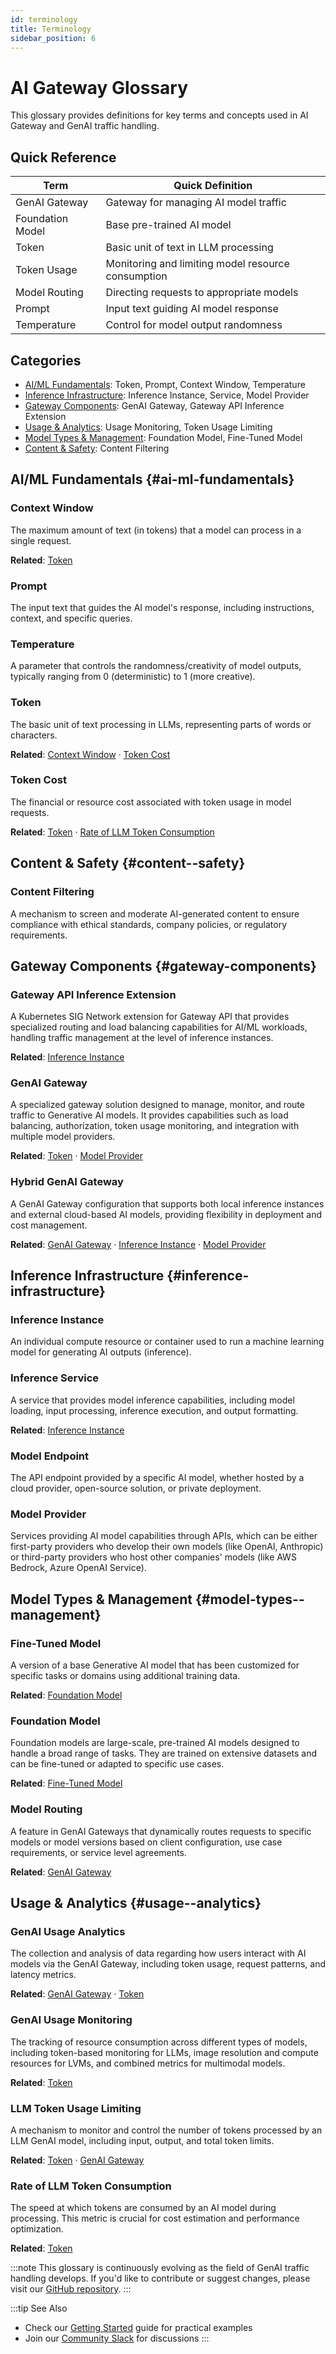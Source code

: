 ```yaml
---
id: terminology
title: Terminology
sidebar_position: 6
---
```


# AI Gateway Glossary

This glossary provides definitions for key terms and concepts used in AI Gateway and GenAI traffic handling.

## Quick Reference
| Term | Quick Definition |
|------|-----------------|
| GenAI Gateway | Gateway for managing AI model traffic |
| Foundation Model | Base pre-trained AI model |
| Token | Basic unit of text in LLM processing |
| Token Usage | Monitoring and limiting model resource consumption |
| Model Routing | Directing requests to appropriate models |
| Prompt | Input text guiding AI model response |
| Temperature | Control for model output randomness |


## Categories
- [AI/ML Fundamentals](#ai-ml-fundamentals): Token, Prompt, Context Window, Temperature
- [Inference Infrastructure](#inference-infrastructure): Inference Instance, Service, Model Provider
- [Gateway Components](#gateway-components): GenAI Gateway, Gateway API Inference Extension
- [Usage & Analytics](#usage--analytics): Usage Monitoring, Token Usage Limiting
- [Model Types & Management](#model-types--management): Foundation Model, Fine-Tuned Model
- [Content & Safety](#content--safety): Content Filtering

## AI/ML Fundamentals {#ai-ml-fundamentals}

### Context Window
The maximum amount of text (in tokens) that a model can process in a single request.

**Related**: [Token](#token)

### Prompt
The input text that guides the AI model's response, including instructions, context, and specific queries.

### Temperature
A parameter that controls the randomness/creativity of model outputs, typically ranging from 0 (deterministic) to 1 (more creative).

### Token
The basic unit of text processing in LLMs, representing parts of words or characters.

**Related**: [Context Window](#context-window) · [Token Cost](#token-cost)

### Token Cost
The financial or resource cost associated with token usage in model requests.

**Related**: [Token](#token) · [Rate of LLM Token Consumption](#rate-of-llm-token-consumption)

## Content & Safety {#content--safety}

### Content Filtering
A mechanism to screen and moderate AI-generated content to ensure compliance with ethical standards, company policies, or regulatory requirements.

## Gateway Components {#gateway-components}

### Gateway API Inference Extension
A Kubernetes SIG Network extension for Gateway API that provides specialized routing and load balancing capabilities for AI/ML workloads, handling traffic management at the level of inference instances.

**Related**: [Inference Instance](#inference-instance)

### GenAI Gateway
A specialized gateway solution designed to manage, monitor, and route traffic to Generative AI models. It provides capabilities such as load balancing, authorization, token usage monitoring, and integration with multiple model providers.

**Related**: [Token](#token) · [Model Provider](#model-provider)

### Hybrid GenAI Gateway
A GenAI Gateway configuration that supports both local inference instances and external cloud-based AI models, providing flexibility in deployment and cost management.

**Related**: [GenAI Gateway](#genai-gateway) · [Inference Instance](#inference-instance) · [Model Provider](#model-provider)

## Inference Infrastructure {#inference-infrastructure}

### Inference Instance
An individual compute resource or container used to run a machine learning model for generating AI outputs (inference).

### Inference Service
A service that provides model inference capabilities, including model loading, input processing, inference execution, and output formatting.

**Related**: [Inference Instance](#inference-instance)

### Model Endpoint
The API endpoint provided by a specific AI model, whether hosted by a cloud provider, open-source solution, or private deployment.

### Model Provider
Services providing AI model capabilities through APIs, which can be either first-party providers who develop their own models (like OpenAI, Anthropic) or third-party providers who host other companies' models (like AWS Bedrock, Azure OpenAI Service).

## Model Types & Management {#model-types--management}

### Fine-Tuned Model
A version of a base Generative AI model that has been customized for specific tasks or domains using additional training data.

**Related**: [Foundation Model](#foundation-model)

### Foundation Model
Foundation models are large-scale, pre-trained AI models designed to handle a broad range of tasks. They are trained on extensive datasets and can be fine-tuned or adapted to specific use cases.

**Related**: [Fine-Tuned Model](#fine-tuned-model)

### Model Routing
A feature in GenAI Gateways that dynamically routes requests to specific models or model versions based on client configuration, use case requirements, or service level agreements.

**Related**: [GenAI Gateway](#genai-gateway)

## Usage & Analytics {#usage--analytics}

### GenAI Usage Analytics
The collection and analysis of data regarding how users interact with AI models via the GenAI Gateway, including token usage, request patterns, and latency metrics.

**Related**: [GenAI Gateway](#genai-gateway) · [Token](#token)

### GenAI Usage Monitoring
The tracking of resource consumption across different types of models, including token-based monitoring for LLMs, image resolution and compute resources for LVMs, and combined metrics for multimodal models.

**Related**: [Token](#token)

### LLM Token Usage Limiting
A mechanism to monitor and control the number of tokens processed by an LLM GenAI model, including input, output, and total token limits.

**Related**: [Token](#token) · [GenAI Gateway](#genai-gateway)

### Rate of LLM Token Consumption
The speed at which tokens are consumed by an AI model during processing. This metric is crucial for cost estimation and performance optimization.

**Related**: [Token](#token)

:::note
This glossary is continuously evolving as the field of GenAI traffic handling develops. If you'd like to contribute or suggest changes, please visit our [GitHub repository](https://github.com/envoyproxy/ai-gateway).
:::

:::tip See Also
- Check our [Getting Started](./getting-started/index.md) guide for practical examples
- Join our [Community Slack](https://envoyproxy.slack.com/archives/C07Q4N24VAA) for discussions
:::
